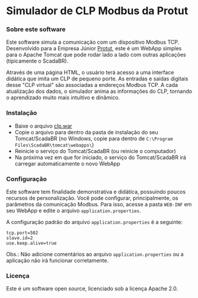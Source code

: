 # Simulador de CLP Modbus da Protut

### Sobre este software
Este software simula a comunicação com um dispositivo Modbus TCP. Desenvolvido para a Empresa Júnior [Protut](https://protut.com.br), este é um WebApp simples para o Apache Tomcat que pode rodar lado a lado com outras aplicações (tipicamente o ScadaBR).

Através de uma página HTML, o usuário terá acesso a uma interface didática que imita um CLP de pequeno porte. As entradas e saídas digitais desse "CLP virtual" são associadas a endereços Modbus TCP. A cada atualização dos dados, o simulador anima as informações do CLP, tornando o aprendizado muito mais intuitivo e dinâmico.

### Instalação
- Baixe o arquivo [clp.war](https://github.com/protutjr/protut-plc-sim/releases/download/v1.0.1/clp.war)
- Copie o arquivo para dentro da pasta de instalação do seu Tomcat/ScadaBR (no Windows, copie para dentro de `C:\Program Files\ScadaBR\tomcat\webapps\`)
- Reinicie o serviço do Tomcat/ScadaBR (ou reinicie o computador)
- Na próxima vez em que for iniciado, o serviço do Tomcat/ScadaBR irá carregar automaticamente o novo WebApp


### Configuração
Este software tem finalidade demonstrativa e didática, possuindo poucos recursos de personalização. Você pode configurar, principalmente, os parâmetros da comunicação Modbus. Para isso, acesse a pasta `WEB-INF` em seu WebApp e edite o arquivo `application.properties`.

A configuração padrão do arquivo `application.properties` é a seguinte:

~~~properties
tcp.port=502
slave.id=2
use.keep.alive=true
~~~

Obs.: Não adicione comentários ao arquivo `application.properties` ou a aplicação não irá funcionar corretamente.


### Licença
Este é um software open source, licenciado sob a licença Apache 2.0.
